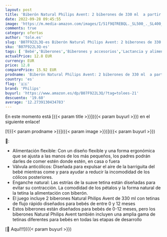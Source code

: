 ```yaml
---
layout: post
title: 'Biberón Natural Philips Avent: 2 biberones de 330 ml  a partir de los 6 meses  modelo SCF036/27 '
date: 2022-09-28 09:45:55
image: 'https://m.media-amazon.com/images/I/51f9Q7REBQL._SL500_._SL400_.jpg'
comments: true
category: ofertas
author: 'tole.es'
slug: 'B07F922L3Q-es Biberón Natural Philips Avent: 2 biberones de 330 ml a...'
sku: 'B07F922L3Q-es'
tags: [ 'Bebé','Biberones','Biberones y accesorios','Lactancia y alimentación','biberones','biberón','philips','🇪🇸', ]
actualPrice: 12.8 EUR
currency: EUR
price: 12.8
comparePrice: 15.92 EUR
prodname: 'Biberón Natural Philips Avent: 2 biberones de 330 ml  a partir de los 6 meses  modelo SCF036/27 '
country: 'es'
flag: '🇪🇸'
brand: 'Philips'
buyurl: 'https://www.amazon.es/dp/B07F922L3Q/?tag=tolees-21'
descuento: '19.60'
average: '12.2739130434783'
---
```


En este momento está [{{< param title >}}]({{< param buyurl >}}) en el siguiente enlace!

[![{{< param prodname >}}]({{< param image >}})]({{< param buyurl >}})

🔎:

- Alimentación flexible: Con un diseño flexible y una forma ergonómica que se ajusta a las manos de los más pequeños, los padres podrán darles de comer estén donde estén, en casa o fuera
- Válvula anticólicos: Diseñada para expulsar el aire de la barriguita del bebé mientras come y para ayudar a reducir la incomodidad de los cólicos posteriores.
- Enganche natural: Las estrías de la suave tetina están diseñadas para evitar su contracción. La comodidad de los pétalos y la forma natural de la tetina la alimentación con biberón.
- El juego incluye 2 biberones Natural Philips Avent de 330 ml con tetinas de flujo rápido diseñados para bebés de entre 0 y 12 meses
- Estos biberones están diseñados para bebés de 0-12 meses, pero los biberones Natural Philips Avent también incluyen una amplia gama de tetinas diferentes para bebés en todas las etapas de desarrollo

[🛒 Aquí!!!]({{< param buyurl >}})
